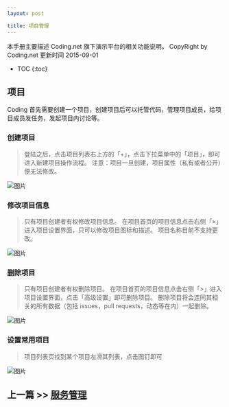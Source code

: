 ```yaml
---
layout: post

title: 项目管理
---
```



本手册主要描述 Coding.net 旗下演示平台的相关功能说明。
CopyRight by Coding.net  更新时间 2015-09-01

* TOC
{:toc}

## 项目
 Coding 首先需要创建一个项目，创建项目后可以托管代码，管理项目成员，给项目成员发任务，发起项目内讨论等。
 
### 创建项目

> 登陆之后，点击项目列表右上方的「+」，点击下拉菜单中的「项目」，即可进入新建项目操作流程。
注意：项目一旦创建，项目属性（私有或者公开）便无法修改。

 ![图片](https://dn-coding-net-production-pp.qbox.me/e9f5af0f-df33-44f6-aa38-bf3611694cb8.png) 

### 修改项目信息

> 只有项目创建者有权修改项目信息。
在项目首页的项目信息点击右侧「>」进入项目设置界面，只可以修改项目图标和描述。
项目名称目前不支持更改。

 ![图片](https://dn-coding-net-production-pp.qbox.me/902451fe-f550-4e59-ab35-caf85d2169d9.png) 

### 删除项目

>只有项目创建者有权删除项目。
在项目首页的项目信息点击右侧「>」进入项目设置界面，点击「高级设置」即可删除项目。
删除项目将会连同其相关的所有数据（包括 issues，pull requests，动态等在内）一起删除。

 ![图片](https://dn-coding-net-production-pp.qbox.me/22f3b1af-863e-4f87-bbaf-63a53da2aa17.png) 

### 设置常用项目

>项目列表页找到某个项目左滑其列表，点击图钉即可

 ![图片](https://dn-coding-net-production-pp.qbox.me/535bfbe2-635b-4e42-8291-b375c0236907.png) 


## 上一篇 >> [服务管理](/help/doc/paas/services.html)